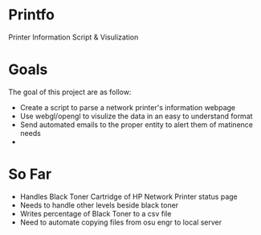Printfo
=======

Printer Information Script &amp; Visulization


Goals
=====
The goal of this project are as follow:<br>
* Create a script to parse a network printer's information webpage<br>
* Use webgl/opengl to visulize the data in an easy to understand format<br>
* Send automated emails to the proper entity to alert them of matinence needs<br>
*

So Far
======
* Handles Black Toner Cartridge of HP Network Printer status page
* Needs to handle other levels beside black toner
* Writes percentage of Black Toner to a csv file
* Need to automate copying files from osu engr to local server
